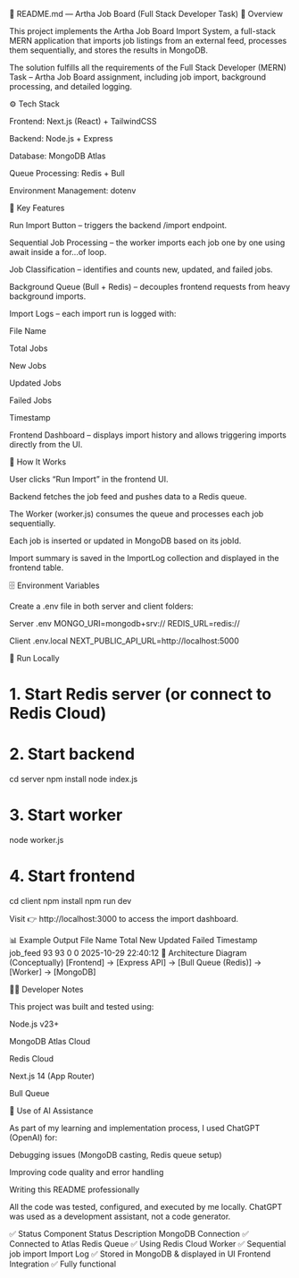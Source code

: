 🧾 README.md — Artha Job Board (Full Stack Developer Task)
📘 Overview

This project implements the Artha Job Board Import System, a full-stack MERN application that imports job listings from an external feed, processes them sequentially, and stores the results in MongoDB.

The solution fulfills all the requirements of the Full Stack Developer (MERN) Task – Artha Job Board assignment, including job import, background processing, and detailed logging.

⚙️ Tech Stack

Frontend: Next.js (React) + TailwindCSS

Backend: Node.js + Express

Database: MongoDB Atlas

Queue Processing: Redis + Bull

Environment Management: dotenv

🚀 Key Features

Run Import Button – triggers the backend /import endpoint.

Sequential Job Processing – the worker imports each job one by one using await inside a for...of loop.

Job Classification – identifies and counts new, updated, and failed jobs.

Background Queue (Bull + Redis) – decouples frontend requests from heavy background imports.

Import Logs – each import run is logged with:

File Name

Total Jobs

New Jobs

Updated Jobs

Failed Jobs

Timestamp

Frontend Dashboard – displays import history and allows triggering imports directly from the UI.

🧠 How It Works

User clicks “Run Import” in the frontend UI.

Backend fetches the job feed and pushes data to a Redis queue.

The Worker (worker.js) consumes the queue and processes each job sequentially.

Each job is inserted or updated in MongoDB based on its jobId.

Import summary is saved in the ImportLog collection and displayed in the frontend table.

🗄️ Environment Variables

Create a .env file in both server and client folders:

Server .env
MONGO_URI=mongodb+srv://<your-atlas-uri>
REDIS_URL=redis://<your-redis-cloud-uri>

Client .env.local
NEXT_PUBLIC_API_URL=http://localhost:5000

🧩 Run Locally
# 1. Start Redis server (or connect to Redis Cloud)
# 2. Start backend
cd server
npm install
node index.js

# 3. Start worker
node worker.js

# 4. Start frontend
cd client
npm install
npm run dev


Visit 👉 http://localhost:3000
 to access the import dashboard.

📊 Example Output
File Name	Total	New	Updated	Failed	Timestamp
job_feed	93	93	0	0	2025-10-29 22:40:12
🧩 Architecture Diagram (Conceptually)
[Frontend] → [Express API] → [Bull Queue (Redis)] → [Worker] → [MongoDB]

🧑‍💻 Developer Notes

This project was built and tested using:

Node.js v23+

MongoDB Atlas Cloud

Redis Cloud

Next.js 14 (App Router)

Bull Queue

🤖 Use of AI Assistance

As part of my learning and implementation process,
I used ChatGPT (OpenAI) for:

Debugging issues (MongoDB casting, Redis queue setup)

Improving code quality and error handling

Writing this README professionally

All the code was tested, configured, and executed by me locally.
ChatGPT was used as a development assistant, not a code generator.

✅ Status
Component	Status	Description
MongoDB Connection	✅	Connected to Atlas
Redis Queue	✅	Using Redis Cloud
Worker	✅	Sequential job import
Import Log	✅	Stored in MongoDB & displayed in UI
Frontend Integration	✅	Fully functional
